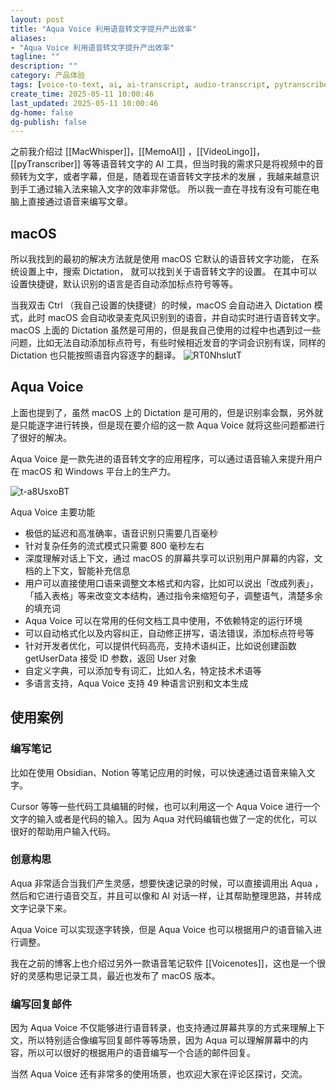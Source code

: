 ```yaml
---
layout: post
title: "Aqua Voice 利用语音转文字提升产出效率"
aliases:
- "Aqua Voice 利用语音转文字提升产出效率"
tagline: ""
description: ""
category: 产品体验
tags: [voice-to-text, ai, ai-transcript, audio-transcript, pytranscriber, memoai, mac-whisper, whisper, openai, chatgpt, voice, voicenotes]
create_time: 2025-05-11 10:00:46
last_updated: 2025-05-11 10:00:46
dg-home: false
dg-publish: false
---
```


之前我介绍过 [[MacWhisper]]，[[MemoAI]] ，[[VideoLingo]]，[[pyTranscriber]] 等等语音转文字的 AI 工具，但当时我的需求只是将视频中的音频转为文字，或者字幕，但是，随着现在语音转文字技术的发展 ，我越来越意识到手工通过输入法来输入文字的效率非常低。 所以我一直在寻找有没有可能在电脑上直接通过语音来编写文章。

## macOS

所以我找到的最初的解决方法就是使用 macOS 它默认的语音转文字功能， 在系统设置上中，搜索 Dictation， 就可以找到关于语音转文字的设置。 在其中可以设置快捷键，默认识别的语言是否自动添加标点符号等等。

当我双击 Ctrl （我自己设置的快捷键）的时候，macOS 会自动进入 Dictation 模式，此时 macOS 会自动收录麦克风识别到的语音，并自动实时进行语音转文字。macOS 上面的 Dictation 虽然是可用的，但是我自己使用的过程中也遇到过一些问题，比如无法自动添加标点符号，有些时候相近发音的字词会识别有误，同样的 Dictation 也只能按照语音内容逐字的翻译。
![RT0NhslutT](https://pic.einverne.info/images/RT0NhslutT.png)

## Aqua Voice

上面也提到了，虽然 macOS 上的 Dictation 是可用的，但是识别率会飘，另外就是只能逐字进行转换，但是现在要介绍的这一款 Aqua Voice 就将这些问题都进行了很好的解决。

Aqua Voice 是一款先进的语音转文字的应用程序，可以通过语音输入来提升用户在 macOS 和 Windows 平台上的生产力。

![t-a8UsxoBT](https://pic.einverne.info/images/t-a8UsxoBT.png)

Aqua Voice 主要功能

- 极低的延迟和高准确率，语音识别只需要几百毫秒
- 针对复杂任务的流式模式只需要 800 毫秒左右
- 深度理解对话上下文，通过 macOS 的屏幕共享可以识别用户屏幕的内容，文档的上下文，智能补充信息
- 用户可以直接使用口语来调整文本格式和内容，比如可以说出「改成列表」，「插入表格」等来改变文本结构，通过指令来缩短句子，调整语气，清楚多余的填充词
- Aqua Voice 可以在常用的任何文档工具中使用，不依赖特定的运行环境
- 可以自动格式化以及内容纠正，自动修正拼写，语法错误，添加标点符号等
- 针对开发者优化，可以提供代码高亮，支持术语纠正，比如说创建函数 getUserData 接受 ID 参数，返回 User 对象
- 自定义字典，可以添加专有词汇，比如人名，特定技术术语等
- 多语言支持，Aqua Voice 支持 49 种语言识别和文本生成

## 使用案例

### 编写笔记

比如在使用 Obsidian、Notion 等笔记应用的时候，可以快速通过语音来输入文字。

Cursor 等等一些代码工具编辑的时候，也可以利用这一个 Aqua Voice 进行一个文字的输入或者是代码的输入。因为 Aqua 对代码编辑也做了一定的优化，可以很好的帮助用户输入代码。

### 创意构思

Aqua 非常适合当我们产生灵感，想要快速记录的时候，可以直接调用出 Aqua ，然后和它进行语音交互，并且可以像和 AI 对话一样，让其帮助整理思路，并转成文字记录下来。

Aqua Voice 可以实现逐字转换，但是 Aqua Voice 也可以根据用户的语音输入进行调整。

我在之前的博客上也介绍过另外一款语音笔记软件 [[Voicenotes]]，这也是一个很好的灵感构思记录工具，最近也发布了 macOS 版本。

### 编写回复邮件

因为 Aqua Voice 不仅能够进行语音转录，也支持通过屏幕共享的方式来理解上下文，所以特别适合像编写回复邮件等等场景，因为 Aqua 可以理解屏幕中的内容，所以可以很好的根据用户的语音编写一个合适的邮件回复。

当然 Aqua Voice 还有非常多的使用场景，也欢迎大家在评论区探讨，交流。
